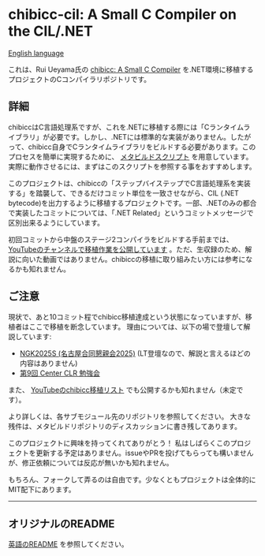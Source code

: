 # chibicc-cil: A Small C Compiler on the CIL/.NET

[English language](README.md)

これは、Rui Ueyama氏の [chibicc: A Small C Compiler](https://github.com/rui314/chibicc) を.NET環境に移植するプロジェクトのCコンパイラリポジトリです。

## 詳細

chibiccはC言語処理系ですが、これを.NETに移植する際には「Cランタイムライブラリ」が必要です。しかし、.NETには標準的な実装がありません。したがって、chibicc自身でCランタイムライブラリをビルドする必要があります。このプロセスを簡単に実現するために、 [メタビルドスクリプト](https://github.com/kekyo/chibicc-cil-build) を用意しています。実際に動作させるには、まずはこのスクリプトを参照する事をおすすめします。

このプロジェクトは、chibiccの「ステップバイステップでC言語処理系を実装する」を踏襲して、できるだけコミット単位を一致させながら、CIL (.NET bytecode)を出力するように移植するプロジェクトです。一部、.NETのみの都合で実装したコミットについては、「.NET Related」というコミットメッセージで区別出来るようにしています。

初回コミットから中盤のステージ2コンパイラをビルドする手前までは、 [YouTubeのチャンネルで移植作業を公開しています](https://www.youtube.com/playlist?list=PLL43LzwbRhvRL2PkpewoRv0AFVobTtZGt) 。ただ、生収録のため、解説に向いた動画ではありません。chibiccの移植に取り組みたい方には参考になるかも知れません。

## ご注意

現状で、あと10コミット程でchibicc移植達成という状態になっていますが、移植者はここで移植を断念しています。
理由については、以下の場で登壇して解説しています:

* [NGK2025S (名古屋合同懇親会2025)](https://ngk.connpass.com/event/334796/) (LT登壇なので、解説と言えるほどの内容はありません)
* [第9回 Center CLR 勉強会](https://centerclr.connpass.com/event/341192/)

また、 [YouTubeのchibicc移植リスト](https://www.youtube.com/playlist?list=PLL43LzwbRhvRL2PkpewoRv0AFVobTtZGt) でも公開するかも知れません（未定です）。

より詳しくは、各サブモジュール先のリポジトリを参照してください。
大きな残件は、メタビルドリポジトリのディスカッションに書き残してあります。

このプロジェクトに興味を持ってくれてありがとう！ 私はしばらくこのプロジェクトを更新する予定はありません。issueやPRを投げてもらっても構いませんが、修正依頼については反応が無いかも知れません。

もちろん、フォークして弄るのは自由です。少なくともプロジェクトは全体的にMIT配下にあります。

----

## オリジナルのREADME

[英語のREADME](README.md) を参照してください。
